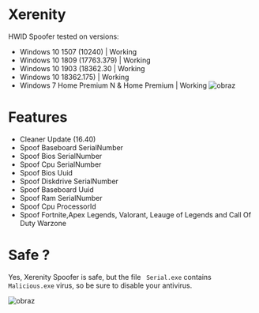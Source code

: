 # Xerenity
HWID Spoofer tested on versions:
*  Windows 10 1507 (10240) | Working
*  Windows 10 1809 (17763.379) | Working
*  Windows 10 1903 (18362.30 | Working
*  Windows 10 18362.175) | Working
*  Windows 7 Home Premium N & Home Premium | Working
![obraz](https://user-images.githubusercontent.com/80784394/135306564-f38bcf83-88c0-4b08-ae67-964f9cc96359.png)

# Features

- Cleaner Update (16.40)
- Spoof Baseboard SerialNumber
- Spoof Bios SerialNumber
- Spoof Cpu SerialNumber
- Spoof Bios Uuid
- Spoof Diskdrive SerialNumber
- Spoof Baseboard Uuid
- Spoof Ram SerialNumber
- Spoof Cpu ProcessorId
- Spoof Fortnite,Apex Legends, Valorant, Leauge of Legends and Call Of Duty Warzone

# Safe ?
Yes, Xerenity Spoofer is safe, but the file ``` Serial.exe``` contains ```Malicious.exe``` virus, so be sure to disable your antivirus.

![obraz](https://user-images.githubusercontent.com/80784394/135307625-308f924c-ce04-4b75-8b28-65c994c860c3.png)
